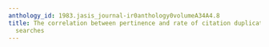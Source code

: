 ```yaml
---
anthology_id: 1983.jasis_journal-ir0anthology0volumeA34A4.8
title: The correlation between pertinence and rate of citation duplication in multidatabase
  searches
---
```

